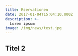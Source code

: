 ```yaml
---
title: Rservationen
date: 2017-01-04T15:04:10.000Z
description: >-
  Lorem ipsum
image: /img/news/test.jpg
---
```


## Titel 2